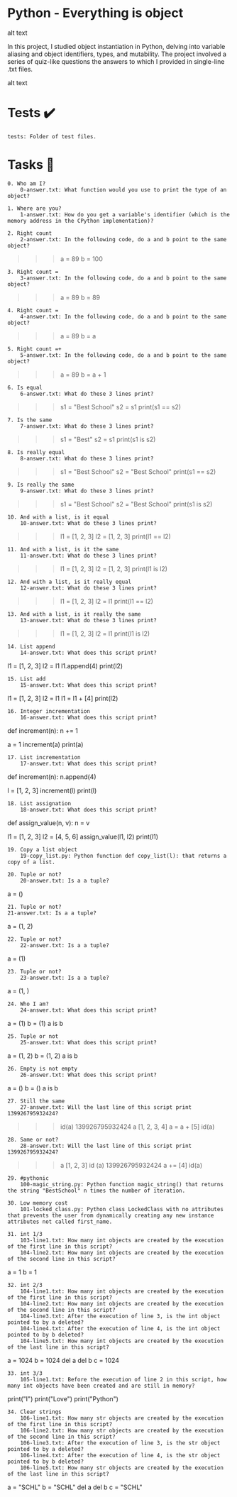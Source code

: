 # Python - Everything is object

alt text

In this project, I studied object instantiation in Python, delving into variable aliasing and object identifiers, types, and mutability. The project involved a series of quiz-like questions the answers to which I provided in single-line .txt files.

alt text
# Tests ✔️

    tests: Folder of test files.

# Tasks 📃

    0. Who am I?
        0-answer.txt: What function would you use to print the type of an object?

    1. Where are you?
        1-answer.txt: How do you get a variable's identifier (which is the memory address in the CPython implementation)?

    2. Right count
        2-answer.txt: In the following code, do a and b point to the same object?

>>> a = 89
>>> b = 100

    3. Right count =
        3-answer.txt: In the following code, do a and b point to the same object?

>>> a = 89
>>> b = 89

    4. Right count =
        4-answer.txt: In the following code, do a and b point to the same object?

>>> a = 89
>>> b = a

    5. Right count =+
        5-answer.txt: In the following code, do a and b point to the same object?

>>> a = 89
>>> b = a + 1

    6. Is equal
        6-answer.txt: What do these 3 lines print?

>>> s1 = "Best School"
>>> s2 = s1
>>> print(s1 == s2)

    7. Is the same
        7-answer.txt: What do these 3 lines print?

>>> s1 = "Best"
>>> s2 = s1
>>> print(s1 is s2)

    8. Is really equal
        8-answer.txt: What do these 3 lines print?

>>> s1 = "Best School"
>>> s2 = "Best School"
>>> print(s1 == s2)

    9. Is really the same
        9-answer.txt: What do these 3 lines print?

>>> s1 = "Best School"
>>> s2 = "Best School"
>>> print(s1 is s2)

    10. And with a list, is it equal
        10-answer.txt: What do these 3 lines print?

>>> l1 = [1, 2, 3]
>>> l2 = [1, 2, 3]
>>> print(l1 == l2)

    11. And with a list, is it the same
        11-answer.txt: What do these 3 lines print?

>>> l1 = [1, 2, 3]
>>> l2 = [1, 2, 3]
>>> print(l1 is l2)

    12. And with a list, is it really equal
        12-answer.txt: What do these 3 lines print?

>>> l1 = [1, 2, 3]
>>> l2 = l1
>>> print(l1 == l2)

    13. And with a list, is it really the same
        13-answer.txt: What do these 3 lines print?

>>> l1 = [1, 2, 3]
>>> l2 = l1
>>> print(l1 is l2)

    14. List append
        14-answer.txt: What does this script print?

l1 = [1, 2, 3]
l2 = l1
l1.append(4)
print(l2)

    15. List add
        15-answer.txt: What does this script print?

l1 = [1, 2, 3]
l2 = l1
l1 = l1 + [4]
print(l2)

    16. Integer incrementation
        16-answer.txt: What does this script print?

def increment(n):
    n += 1

a = 1
increment(a)
print(a)

    17. List incrementation
        17-answer.txt: What does this script print?

def increment(n):
    n.append(4)

l = [1, 2, 3]
increment(l)
print(l)

    18. List assignation
        18-answer.txt: What does this script print?

def assign_value(n, v):
    n = v

l1 = [1, 2, 3]
l2 = [4, 5, 6]
assign_value(l1, l2)
print(l1)

    19. Copy a list object
        19-copy_list.py: Python function def copy_list(l): that returns a copy of a list.

    20. Tuple or not?
        20-answer.txt: Is a a tuple?

a = ()

    21. Tuple or not?
    21-answer.txt: Is a a tuple?

a = (1, 2)

    22. Tuple or not?
        22-answer.txt: Is a a tuple?

a = (1)

    23. Tuple or not?
        23-answer.txt: Is a a tuple?

a = (1, )

    24. Who I am?
        24-answer.txt: What does this script print?

a = (1)
b = (1)
a is b

    25. Tuple or not
        25-answer.txt: What does this script print?

a = (1, 2)
b = (1, 2)
a is b

    26. Empty is not empty
        26-answer.txt: What does this script print?

a = ()
b = ()
a is b

    27. Still the same
        27-answer.txt: Will the last line of this script print 139926795932424?

>>> id(a)
139926795932424
>>> a
[1, 2, 3, 4]
>>> a = a + [5]
>>> id(a)

    28. Same or not?
        28-answer.txt: Will the last line of this script print 139926795932424?

>>> a
[1, 2, 3]
>>> id (a)
139926795932424
>>> a += [4]
>>> id(a)

    29. #pythonic
        100-magic_string.py: Python function magic_string() that returns the string "BestSchool" n times the number of iteration.

    30. Low memory cost
        101-locked_class.py: Python class LockedClass with no attributes that prevents the user from dynamically creating any new instance attributes not called first_name.

    31. int 1/3
        103-line1.txt: How many int objects are created by the execution of the first line in this script?
        104-line2.txt: How many int objects are created by the execution of the second line in this script?

a = 1
b = 1

    32. int 2/3
        104-line1.txt: How many int objects are created by the execution of the first line in this script?
        104-line2.txt: How many int objects are created by the execution of the second line in this script?
        104-line3.txt: After the execution of line 3, is the int object pointed to by a deleted?
        104-line4.txt: After the execution of line 4, is the int object pointed to by b deleted?
        104-line5.txt: How many int objects are created by the execution of the last line in this script?

a = 1024
b = 1024
del a
del b
c = 1024

    33. int 3/3
        105-line1.txt: Before the execution of line 2 in this script, how many int objects have been created and are still in memory?

print("I")
print("Love")
print("Python")

    34. Clear strings
        106-line1.txt: How many str objects are created by the execution of the first line in this script?
        106-line2.txt: How many str objects are created by the execution of the second line in this script?
        106-line3.txt: After the execution of line 3, is the str object pointed to by a deleted?
        106-line4.txt: After the execution of line 4, is the str object pointed to by b deleted?
        106-line5.txt: How many str objects are created by the execution of the last line in this script?

a = "SCHL"
b = "SCHL"
del a
del b
c = "SCHL"


